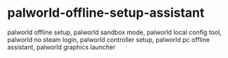 # palworld-offline-setup-assistant
palworld offline setup, palworld sandbox mode, palworld local config tool, palworld no steam login, palworld controller setup, palworld pc offline assistant, palworld graphics launcher
